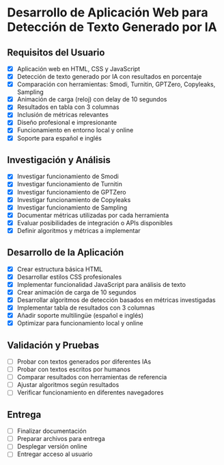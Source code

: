 # Desarrollo de Aplicación Web para Detección de Texto Generado por IA

## Requisitos del Usuario
- [x] Aplicación web en HTML, CSS y JavaScript
- [x] Detección de texto generado por IA con resultados en porcentaje
- [x] Comparación con herramientas: Smodi, Turnitin, GPTZero, Copyleaks, Sampling
- [x] Animación de carga (reloj) con delay de 10 segundos
- [x] Resultados en tabla con 3 columnas
- [x] Inclusión de métricas relevantes
- [x] Diseño profesional e impresionante
- [x] Funcionamiento en entorno local y online
- [x] Soporte para español e inglés

## Investigación y Análisis
- [x] Investigar funcionamiento de Smodi
- [x] Investigar funcionamiento de Turnitin
- [x] Investigar funcionamiento de GPTZero
- [x] Investigar funcionamiento de Copyleaks
- [x] Investigar funcionamiento de Sampling
- [x] Documentar métricas utilizadas por cada herramienta
- [x] Evaluar posibilidades de integración o APIs disponibles
- [x] Definir algoritmos y métricas a implementar

## Desarrollo de la Aplicación
- [x] Crear estructura básica HTML
- [x] Desarrollar estilos CSS profesionales
- [x] Implementar funcionalidad JavaScript para análisis de texto
- [x] Crear animación de carga de 10 segundos
- [x] Desarrollar algoritmos de detección basados en métricas investigadas
- [x] Implementar tabla de resultados con 3 columnas
- [x] Añadir soporte multilingüe (español e inglés)
- [x] Optimizar para funcionamiento local y online

## Validación y Pruebas
- [ ] Probar con textos generados por diferentes IAs
- [ ] Probar con textos escritos por humanos
- [ ] Comparar resultados con herramientas de referencia
- [ ] Ajustar algoritmos según resultados
- [ ] Verificar funcionamiento en diferentes navegadores

## Entrega
- [ ] Finalizar documentación
- [ ] Preparar archivos para entrega
- [ ] Desplegar versión online
- [ ] Entregar acceso al usuario
